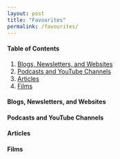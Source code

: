 ```yaml
---
layout: post
title: "Favourites"
permalink: /favourites/
---
```

#### Table of Contents
1. [Blogs, Newsletters, and Websites](#sites)
2. [Podcasts and YouTube Channels](#podcasts)
3. [Articles](#articles)
4. [Films](#cinema)

#### Blogs, Newsletters, and Websites <a name="sites"></a>

#### Podcasts and YouTube Channels <a name="podcasts"></a>

#### Articles <a name="articles"></a>

#### Films <a name="cinema"></a>

